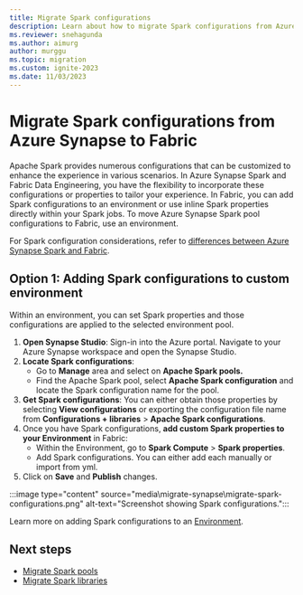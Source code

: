 ```yaml
---
title: Migrate Spark configurations
description: Learn about how to migrate Spark configurations from Azure Synapse Spark to Fabric.
ms.reviewer: snehagunda
ms.author: aimurg
author: murggu
ms.topic: migration
ms.custom: ignite-2023
ms.date: 11/03/2023
---
```


# Migrate Spark configurations from Azure Synapse to Fabric

Apache Spark provides numerous configurations that can be customized to enhance the experience in various scenarios. In Azure Synapse Spark and Fabric Data Engineering, you have the flexibility to incorporate these configurations or properties to tailor your experience. In Fabric, you can add Spark configurations to an environment or use inline Spark properties directly within your Spark jobs. To move Azure Synapse Spark pool configurations to Fabric, use an environment.

For Spark configuration considerations, refer to [differences between Azure Synapse Spark and Fabric](NEEDLINK).

## Option 1: Adding Spark configurations to custom environment

Within an environment, you can set Spark properties and those configurations are applied to the selected environment pool.

1.	**Open Synapse Studio**: Sign-in into the Azure portal. Navigate to your Azure Synapse workspace and open the Synapse Studio.
1.	**Locate Spark configurations**:
    * Go to **Manage** area and select on **Apache Spark pools.**
    * Find the Apache Spark pool, select **Apache Spark configuration** and locate the Spark configuration name for the pool.
1.	**Get Spark configurations**: You can either obtain those properties by selecting **View configurations** or exporting the configuration file name from **Configurations + libraries** > **Apache Spark configurations**.
1.	Once you have Spark configurations, **add custom Spark properties to your Environment** in Fabric:
    * Within the Environment, go to **Spark Compute** > **Spark properties**.
    * Add Spark configurations. You can either add each manually or import from yml.
1.	Click on **Save** and **Publish** changes.

:::image type="content" source="media\migrate-synapse\migrate-spark-configurations.png" alt-text="Screenshot showing Spark configurations.":::

Learn more on adding Spark configurations to an [Environment](NEEDLINK).

## Next steps

- [Migrate Spark pools](migrate-synapse-spark-pools.md)
- [Migrate Spark libraries](migrate-synapse-spark-libraries.md)